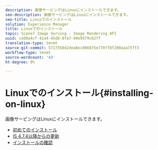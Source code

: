 ```yaml
---
description: 画像サービングはLinuxにインストールできます。
seo-description: 画像サービングはLinuxにインストールできます。
seo-title: Linuxでのインストール
solution: Experience Manager
title: Linuxでのインストール
topic: Scene7 Image Serving - Image Rendering API
uuid: ced0a4cf-42a4-45d6-8fa7-99e95f9c627f
translation-type: tm+mt
source-git-commit: 5717550d2dea8ec086875e770ff8f200aaa75ff3
workflow-type: tm+mt
source-wordcount: '43'
ht-degree: 0%

---
```



# Linuxでのインストール{#installing-on-linux}

画像サービングはLinuxにインストールできます。

* [初めてのインストール](t-first-install-lin.md)
* [IS 4.7.4以降からの更新](t-update-lin.md)
* [インストールの確認](t-verify-install-lin.md)
